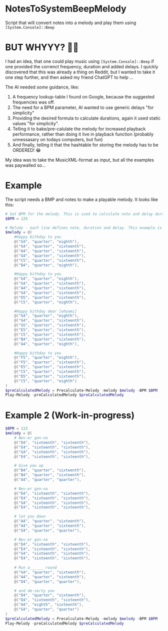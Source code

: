 # NotesToSystemBeepMelody
Script that will convert notes into a melody and play them using `[System.Console]::Beep`

# BUT WHYYY? 🤦‍♂️

I had an idea, that one could play music using `[System.Console]::Beep` if one provided the correnct frequency, duration and added delays.
I quickly discovered that this was already a thing on Reddit, but I wanted to take it one step further, and then asked my friend ChatGPT to help ...

The AI needed _some_ guidance, like:
1. A frequency lookup-table I found on Google, because the suggested frequencies was off.
2. The need for a BPM parameter, AI wanted to use generic delays "for simplicity"
3. Providing the desired formula to calculate durations, again it used static values "for simplicity".
4. Telling it to bake/pre-calulate the melody for increased playback performance, rather than doing it live in playback function (probably unnessasary on todays computers, but fun)
5. And finally, telling it that the hashtable for storing the melody has to be ORDERED! 😂

My idea was to take the MusicXML-format as input, but all the examples was paywalled so...


# Example
The script needs a BMP and notes to make a playable melody. It looks like this:

```PowerShell
# Set BPM for the melody. This is used to calculate note and delay durations.
$BPM = 125

# Melody - each line defines note, duration and delay. This example is "Happy birthday":
$melody = @(
    #Happy bithday to you
    @("G4", "quarter", "eighth"),
    @("G4", "quarter", "sixteenth"),
    @("A4", "quarter", "sixteenth"),
    @("G4", "quarter", "sixteenth"),
    @("C5", "quarter", "sixteenth"),
    @("B4", "quarter", "eighth"),

    #Happy bithday to you
    @("G4", "quarter", "eighth"),
    @("G4", "quarter", "sixteenth"),
    @("A4", "quarter", "sixteenth"),
    @("G4", "quarter", "sixteenth"),
    @("D5", "quarter", "sixteenth"),
    @("C5", "quarter", "eighth"),

    #Happy bithday dear [whoami]
    @("G4", "quarter", "eighth"),
    @("G4", "quarter", "sixteenth"),
    @("G5", "quarter", "sixteenth"),
    @("E5", "quarter", "sixteenth"),
    @("C5", "quarter", "sixteenth"),
    @("B4", "quarter", "sixteenth"),
    @("A4", "quarter", "eighth"),

    #Happy bithday to you
    @("F5", "quarter", "eighth"),
    @("F5", "quarter", "sixteenth"),
    @("E5", "quarter", "sixteenth"),
    @("C5", "quarter", "sixteenth"),
    @("D5", "quarter", "sixteenth"),
    @("C5", "quarter", "eighth")
)
$preCalculatedMelody = Precalculate-Melody -melody $melody -BPM $BPM
Play-Melody -preCalculatedMelody $preCalculatedMelody
```


# Example 2 (Work-in-progress)
```PowerShell
$BPM = 113
$melody = @(
    # Nev-er gon-na
    @("D4", "sixteenth", "sixteenth"),
    @("E4", "sixteenth", "sixteenth"),
    @("G4", "sixteenth", "sixteenth"),
    @("E4", "sixteenth", "sixteenth"),

    # Give you up
    @("B4", "quarter", "sixteenth"),
    @("B4", "quarter", "sixteenth"),
    @("A4", "quarter", "quarter"),

    # Nev-er gon-na
    @("D4", "sixteenth", "sixteenth"),
    @("E4", "sixteenth", "sixteenth"),
    @("G4", "sixteenth", "sixteenth"),
    @("E4", "sixteenth", "sixteenth"),

    # let you down
    @("A4", "quarter", "sixteenth"),
    @("A4", "quarter", "sixteenth"),
    @("G4", "quarter", "quarter"),

    # Nev-er gon-na
    @("D4", "sixteenth", "sixteenth"),
    @("E4", "sixteenth", "sixteenth"),
    @("G4", "sixteenth", "sixteenth"),
    @("E4", "sixteenth", "sixteenth"),
    
    # Run a______ round
    @("G4", "quarter", "sixteenth"),
    @("A4", "quarter", "sixteenth"),
    @("D4", "quarter", "quarter"),

    # and de-serty you
    @("D4", "quarter", "sixteenth"),
    @("D4", "sixteenth", "sixteenth"),
    @("A4", "eighth", "sixteenth"),
    @("G4", "quarter", "quarter")
)
$preCalculatedMelody = Precalculate-Melody -melody $melody -BPM $BPM
Play-Melody -preCalculatedMelody $preCalculatedMelody
```
